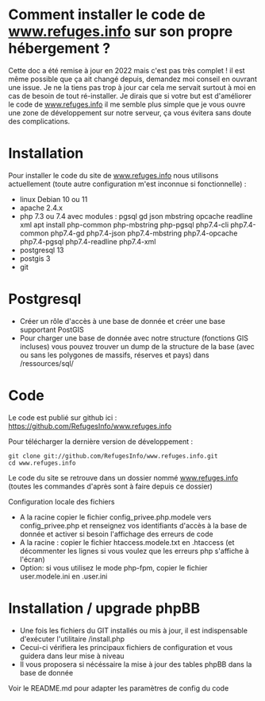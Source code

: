 Comment installer le code de www.refuges.info sur son propre hébergement ?
==========================================================================

Cette doc a été remise à jour en 2022 mais c'est pas très complet ! il est même possible que ça ait changé depuis, demandez moi conseil en ouvrant une issue.
Je ne la tiens pas trop à jour car cela me servait surtout à moi en cas de besoin de tout ré-installer. Je dirais que si votre but est d'améliorer le code de www.refuges.info il me semble plus simple que je vous ouvre une zone de développement sur notre serveur, 
ça vous évitera sans doute des complications.

Installation
============

Pour installer le code du site de www.refuges.info nous utilisons actuellement (toute autre configuration m'est inconnue si fonctionnelle)  :

* linux Debian 10 ou 11
* apache 2.4.x
* php 7.3 ou 7.4 avec modules :
  pgsql gd json mbstring opcache readline xml
  apt install php-common  php-mbstring  php-pgsql php7.4-cli php7.4-common php7.4-gd  php7.4-json  php7.4-mbstring  php7.4-opcache  php7.4-pgsql  php7.4-readline  php7.4-xml
* postgresql 13
* postgis 3
* git

Postgresql
==========

 * Créer un rôle d'accès à une base de donnée et créer une base supportant PostGIS
 * Pour charger une base de donnée avec notre structure (fonctions GIS incluses) vous pouvez trouver un dump de la structure de la base (avec ou sans les polygones de massifs, réserves et pays) dans /ressources/sql/

Code 
====

Le code est publié sur github ici :
https://github.com/RefugesInfo/www.refuges.info

Pour télécharger la dernière version de développement :

```
git clone git://github.com/RefugesInfo/www.refuges.info.git
cd www.refuges.info
```
Le code du site se retrouve dans un dossier nommé www.refuges.info (toutes les commandes d'après sont à faire depuis ce dossier)


Configuration locale des fichiers

 * A la racine copier le fichier config_privee.php.modele vers config_privee.php et renseignez vos identifiants d'accès à la base de donnée et activer si besoin l'affichage des erreurs de code
 * A la racine : copier le fichier htaccess.modele.txt en .htaccess (et décommenter les lignes si vous voulez que les erreurs php s'affiche à l'écran)
 * Option: si vous utilisez le mode php-fpm, copier le fichier user.modele.ini en .user.ini


Installation / upgrade phpBB
============================

 * Une fois les fichiers du GIT installés ou mis à jour, il est indispensable d'exécuter l'utilitaire /install.php
 * Cecui-ci vérifiera les principaux fichiers de configuration et vous guidera dans leur mise à niveau
 * Il vous proposera si nécéssaire la mise à jour des tables phpBB dans la base de donnée

Voir le README.md pour adapter les paramètres de config du code
